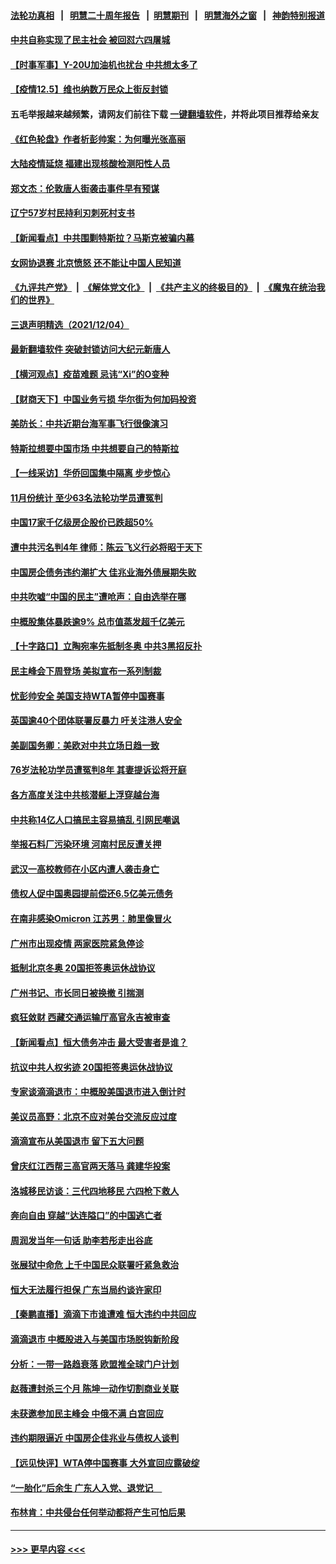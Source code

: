 #### [法轮功真相](https://github.com/gfw-breaker/truth/blob/master/README.md?t=0) &nbsp;&nbsp;|&nbsp;&nbsp; [明慧二十周年报告](https://github.com/gfw-breaker/mh-reports/blob/master/README.md?t=0) &nbsp;&nbsp;|&nbsp;&nbsp;[明慧期刊](https://github.com/gfw-breaker/mh-qikan) &nbsp;&nbsp;|&nbsp;&nbsp; [明慧海外之窗](https://github.com/gfw-breaker/mh-news/blob/master/README.md?t=0) &nbsp;&nbsp;|&nbsp;&nbsp; [神韵特别报道](https://github.com/gfw-breaker/mh-news/blob/master/shenyun.md?t=0)
#### [中共自称实现了民主社会 被回怼六四屠城](../pages/nsc413/n13417958.md?t=12052250) 
#### [【时事军事】Y-20U加油机也扰台 中共想太多了](../pages/nsc413/n13417180.md?t=12052250) 
#### [【疫情12.5】维也纳数万民众上街反封锁](../pages/nsc413/n13417933.md?t=12052250) 
#### 五毛举报越来越频繁，请网友们前往下载 [一键翻墙软件](https://github.com/gfw-breaker/ssr-accounts)，并将此项目推荐给亲友
#### [《红色轮盘》作者析彭帅案：为何曝光张高丽](../pages/nsc413/n13418073.md?t=12052250) 
#### [大陆疫情延烧 福建出现核酸检测阳性人员](../pages/nsc413/n13417615.md?t=12052250) 
#### [郑文杰：伦敦唐人街袭击事件早有预谋](../pages/nsc413/n13417927.md?t=12052250) 
#### [辽宁57岁村民持利刃刺死村支书](../pages/nsc413/n13417685.md?t=12052250) 
#### [【新闻看点】中共围剿特斯拉？马斯克被骗内幕](../pages/nsc413/n13417421.md?t=12052250) 
#### [女网协退赛 北京愤怒 还不能让中国人民知道](../pages/nsc413/n13417306.md?t=12052250) 
#### [《九评共产党》](https://github.com/begood0513/9ping.md/blob/master/README.md) &nbsp;|&nbsp; [《解体党文化》](../../../../jtdwh.md/blob/master/README.md)  &nbsp;|&nbsp; [《共产主义的终极目的》](../../../../gczydzjmd.md/blob/master/README.md) &nbsp;|&nbsp; [《魔鬼在统治我们的世界》](../../../../mgztzwmdsj.md/blob/master/README.md) 
#### [三退声明精选（2021/12/04）](../pages/nsc413/n13417549.md?t=12052250) 
#### [最新翻墙软件 突破封锁访问大纪元新唐人](../pages/nsc413/n11971400.md?t=12052250) 
#### [【横河观点】疫苗难题 忌讳“Xi”的O变种](../pages/nsc413/n13417428.md?t=12052250) 
#### [【财商天下】中国业务亏损 华尔街为何加码投资](../pages/nsc413/n13417134.md?t=12052250) 
#### [美防长：中共近期台海军事飞行很像演习](../pages/nsc413/n13417381.md?t=12052250) 
#### [特斯拉想要中国市场 中共想要自己的特斯拉](../pages/nsc413/n13417301.md?t=12052250) 
#### [【一线采访】华侨回国集中隔离 步步惊心](../pages/nsc413/n13416857.md?t=12052250) 
#### [11月份统计 至少63名法轮功学员遭冤判](../pages/nsc413/n13416813.md?t=12052250) 
#### [中国17家千亿级房企股价已跌超50%](../pages/nsc413/n13417376.md?t=12052250) 
#### [遭中共污名判4年 律师：陈云飞义行必将昭于天下](../pages/nsc413/n13417288.md?t=12052250) 
#### [中国房企债务违约潮扩大 佳兆业海外债展期失败](../pages/nsc413/n13417321.md?t=12052250) 
#### [中共吹嘘“中国的民主”遭呛声：自由选举在哪](../pages/nsc413/n13417213.md?t=12052250) 
#### [中概股集体暴跌逾9% 总市值蒸发超千亿美元](../pages/nsc413/n13417251.md?t=12052250) 
#### [【十字路口】立陶宛率先抵制冬奥 中共3黑招反扑](../pages/nsc413/n13416756.md?t=12052250) 
#### [民主峰会下周登场 美拟宣布一系列制裁](../pages/nsc413/n13416812.md?t=12052250) 
#### [忧彭帅安全 美国支持WTA暂停中国赛事](../pages/nsc413/n13417053.md?t=12052250) 
#### [英国逾40个团体联署反暴力 吁关注港人安全](../pages/nsc413/n13416672.md?t=12052250) 
#### [美副国务卿：美欧对中共立场日趋一致](../pages/nsc413/n13416891.md?t=12052250) 
#### [76岁法轮功学员遭冤判8年 其妻提诉讼将开庭](../pages/nsc413/n13415071.md?t=12052250) 
#### [各方高度关注中共核潜艇上浮穿越台海](../pages/nsc413/n13416709.md?t=12052250) 
#### [中共称14亿人口搞民主容易搞乱 引网民嘲讽](../pages/nsc413/n13416667.md?t=12052250) 
#### [举报石料厂污染环境 河南村民反遭关押](../pages/nsc413/n13416553.md?t=12052250) 
#### [武汉一高校教师在小区内遭人袭击身亡](../pages/nsc413/n13416652.md?t=12052250) 
#### [债权人促中国奥园提前偿还6.5亿美元债务](../pages/nsc413/n13416437.md?t=12052250) 
#### [在南非感染Omicron 江苏男：肺里像冒火](../pages/nsc413/n13416569.md?t=12052250) 
#### [广州市出现疫情 两家医院紧急停诊](../pages/nsc413/n13416253.md?t=12052250) 
#### [抵制北京冬奥 20国拒签奥运休战协议](../pages/nsc413/n13416485.md?t=12052250) 
#### [广州书记、市长同日被换撤 引揣测](../pages/nsc413/n13416162.md?t=12052250) 
#### [疯狂敛财 西藏交通运输厅高官永吉被审查](../pages/nsc413/n13416491.md?t=12052250) 
#### [【新闻看点】恒大债务冲击 最大受害者是谁？](../pages/nsc413/n13415907.md?t=12052250) 
#### [抗议中共人权劣迹 20国拒签奥运休战协议](../pages/nsc413/n13416256.md?t=12052250) 
#### [专家谈滴滴退市：中概股美国退市进入倒计时](../pages/nsc413/n13416200.md?t=12052250) 
#### [美议员高野：北京不应对美台交流反应过度](../pages/nsc413/n13416142.md?t=12052250) 
#### [滴滴宣布从美国退市 留下五大问题](../pages/nsc413/n13415716.md?t=12052250) 
#### [曾庆红江西帮三高官两天落马 龚建华投案](../pages/nsc413/n13416274.md?t=12052250) 
#### [洛城移民访谈：三代四地移民 六四枪下救人](../pages/nsc413/n13416139.md?t=12052250) 
#### [奔向自由 穿越“达连隘口”的中国逃亡者](../pages/nsc413/n13416002.md?t=12052250) 
#### [周润发当年一句话 助李若彤走出谷底](../pages/nsc413/n13415968.md?t=12052250) 
#### [张展狱中命危 上千中国民众联署吁紧急救治](../pages/nsc413/n13416045.md?t=12052250) 
#### [恒大无法履行担保 广东当局约谈许家印](../pages/nsc413/n13416193.md?t=12052250) 
#### [【秦鹏直播】滴滴下市谁遭难 恒大违约中共回应](../pages/nsc413/n13415982.md?t=12052250) 
#### [滴滴退市 中概股进入与美国市场脱钩新阶段](../pages/nsc413/n13415739.md?t=12052250) 
#### [分析：一带一路趋衰落 欧盟推全球门户计划](../pages/nsc413/n13415932.md?t=12052250) 
#### [赵薇遭封杀三个月 陈坤一动作切割商业关联](../pages/nsc413/n13413976.md?t=12052250) 
#### [未获邀参加民主峰会 中俄不满 白宫回应](../pages/nsc413/n13415744.md?t=12052250) 
#### [违约期限逼近 中国房企佳兆业与债权人谈判](../pages/nsc413/n13415620.md?t=12052250) 
#### [【远见快评】WTA停中国赛事 大外宣回应露破绽](../pages/nsc413/n13415916.md?t=12052250) 
#### [“一胎化”后余生 广东人入党、退党记　](../pages/nsc413/n13415859.md?t=12052250) 
#### [布林肯：中共侵台任何举动都将产生可怕后果](../pages/nsc413/n13415747.md?t=12052250) 

----
#### [ >>> 更早内容 <<< ](../indexes/nsc413-earlier.md)
